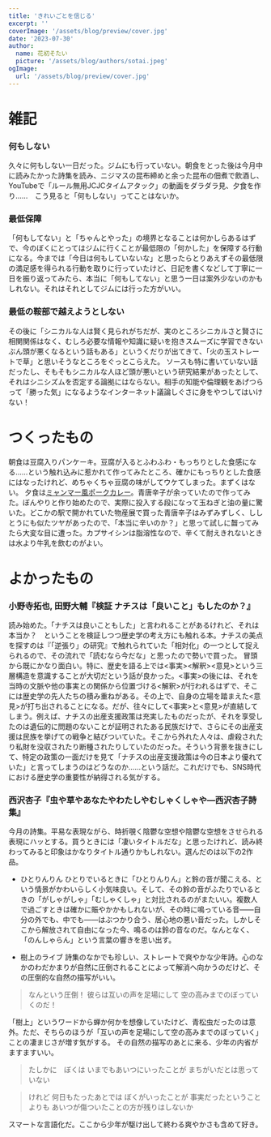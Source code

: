 ```yaml
---
title: 'きれいごとを信じる'
excerpt: ''
coverImage: '/assets/blog/preview/cover.jpg'
date: '2023-07-30'
author:
  name: 花初そたい
  picture: '/assets/blog/authors/sotai.jpeg'
ogImage:
  url: '/assets/blog/preview/cover.jpg'
---
```

# 雑記
### 何もしない
久々に何もしない一日だった。ジムにも行っていない。朝食をとった後は今月中に読みたかった詩集を読み、ニジマスの昆布締めと余った昆布の佃煮で飲酒し、YouTubeで「ルール無用JCJCタイムアタック」の動画をダラダラ見、夕食を作り……　こう見ると「何もしない」ってことはないか。

### 最低保障
「何もしてない」と「ちゃんとやった」の境界となることは何かしらあるはずで、今のぼくにとってはジムに行くことが最低限の「何かした」を保障する行動になる。今までは「今日は何もしていないな」と思ったらとりあえずその最低限の満足感を得られる行動を取りに行っていたけど、日記を書くなどして丁寧に一日を振り返ってみたら、本当に「何もしてない」と思う一日は案外少ないのかもしれない。それはそれとしてジムには行った方がいい。

### 最低の鞍部で越えようとしない
その後に「シニカルな人は賢く見られがちだが、実のところシニカルさと賢さに相関関係はなく、むしろ必要な情報や知識に疑いを抱きスムーズに学習できないぶん頭が悪くなるという話もある」というくだりが出てきて、「火の玉ストレートで草」と思いそうなところをぐっとこらえた。
ソースも特に書いていない話だったし、そもそもシニカルな人ほど頭が悪いという研究結果があったとして、それはシニシズムを否定する論拠にはならない。相手の知能や倫理観をあげつらって「勝った気」になるようなインターネット議論しぐさに身をやつしてはいけない！

# つくったもの
朝食は豆腐入りパンケーキ。豆腐が入るとふわふわ・もっちりとした食感になる……という触れ込みに惹かれて作ってみたところ、確かにもっちりとした食感にはなったけれど、めちゃくちゃ豆腐の味がしてウケてしまった。まずくはない。
夕食は[ミャンマー風ポークカレー](https://www.sbfoods.co.jp/recipe/detail/01402.html)。青唐辛子が余っていたので作ってみた。ぼんやりと作り始めたので、実際に投入する段になって玉ねぎと油の量に驚いた。どこかの駅で開かれていた物産展で買った青唐辛子はみずみずしく、ししとうにも似たツヤがあったので、「本当に辛いのか？」と思って試しに齧ってみたら大変な目に遭った。カプサイシンは脂溶性なので、辛くて耐えきれないときは水より牛乳を飲むのがよい。

# よかったもの
### 小野寺拓也, 田野大輔『検証 ナチスは「良いこと」もしたのか？』
読み始めた。「ナチスは良いこともした」と言われることがあるけれど、それは本当か？　ということを検証しつつ歴史学の考え方にも触れる本。ナチスの美点を探すのは『「逆張り」の研究』で触れられていた「相対化」の一つとして捉えられるので、その流れで「読むなら今だな」と思ったので勢いで買った。
冒頭から既にかなり面白い。特に、歴史を語る上では<事実><解釈><意見>という三層構造を意識することが大切だという話が良かった。<事実>の後には、それを当時の文脈や他の事実との関係から位置づける<解釈>が行われるはずで、そこには歴史学の先人たちの積み重ねがある。その上で、自身の立場を踏まえた<意見>が打ち出されることになる。だが、往々にして<事実>と<意見>が直結してしまう。例えば、ナチスの出産支援政策は充実したものだったが、それを享受したのは遺伝的に問題のないことが証明されたある民族だけで、さらにその出産支援は民族を挙げての戦争と結びついていた。そこから外れた人々は、虐殺されたり私財を没収されたり断種されたりしていたのだった。そういう背景を抜きにして、特定の政策の一面だけを見て「ナチスの出産支援政策は今の日本より優れていた」と言ってしまうのはどうなのか……という話だ。これだけでも、SNS時代における歴史学の重要性が納得される気がする。

### 西沢杏子『虫や草やあなたやわたしやむしゃくしゃや―西沢杏子詩集』
今月の詩集。平易な表現ながら、時折覗く陰鬱な空想や陰鬱な空想をさせられる表現にハッとする。買うときには「凄いタイトルだな」と思ったけれど、読み終わってみると印象はかなりタイトル通りかもしれない。選んだのは以下の2作品。
- ひとりんりん
ひとりでいるときに「ひとりんりん」と鈴の音が聞こえる、という情景がかわいらしく小気味良い。そして、その鈴の音がふたりでいるときの「がしゃがしゃ」「むしゃくしゃ」と対比されるのがまたいい。複数人で過ごすときは確かに賑やかかもしれないが、その時に鳴っている音――自分の外でも、中でも――はぶつかり合う、居心地の悪い音だった。しかしそこから解放されて自由になった今、鳴るのは鈴の音なのだ。なんとなく、「のんしゃらん」という言葉の響きを思い出す。

- 樹上のライブ
詩集のなかでも珍しい、ストレートで爽やかな少年詩。心のなかのわだかまりが自然に圧倒されることによって解消へ向かうのだけど、その圧倒的な自然の描写がいい。
> なんという圧倒！
彼らは互いの声を足場にして
空の高みまでのぼっていくのだ！

「樹上」というワードから蝉か何かを想像していたけど、青松虫だったのは意外。ただ、そちらのほうが「互いの声を足場にして空の高みまでのぼっていく」ことの凄まじさが増す気がする。
その自然の描写のあとに来る、少年の内省がますますいい。
> たしかに　ぼくは
いまでもあいつにいったことが
まちがいだとは思っていない

> けれど
何日もたったあとでは
ぼくがいったことが
事実だったということよりも
あいつが傷ついたことの方が残りはしないか

スマートな言語化だ。ここから少年が駆け出して終わる爽やかさも含めて好き。